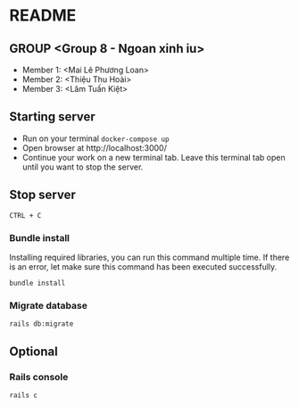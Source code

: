 # README

## GROUP <Group 8 - Ngoan xinh iu>

- Member 1: <Mai Lê Phương Loan>
- Member 2: <Thiệu Thu Hoài>
- Member 3: <Lâm Tuấn Kiệt>

## Starting server

- Run on your terminal `docker-compose up`
- Open browser at http://localhost:3000/
- Continue your work on a new terminal tab. Leave this terminal tab open until you want to stop the server.

## Stop server

`CTRL + C`

### Bundle install
Installing required libraries, you can run this command multiple time. If there is an error, let make sure this command has been executed successfully.

`bundle install`

### Migrate database

`rails db:migrate`

## Optional

### Rails console

`rails c`
